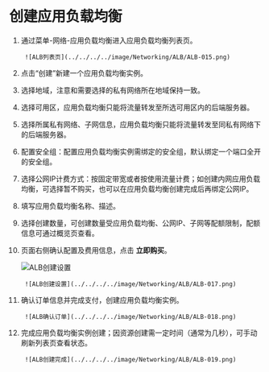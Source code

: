 # 创建应用负载均衡

1. 通过菜单-网络-应用负载均衡进入应用负载均衡列表页。

		![ALB列表页](../../../../image/Networking/ALB/ALB-015.png)

1. 点击“创建”新建一个应用负载均衡实例。

1. 选择地域，注意和需要选择的私有网络所在地域保持一致。

1. 选择可用区，应用负载均衡只能将流量转发至所选可用区内的后端服务器。

1. 选择所属私有网络、子网信息，应用负载均衡只能将流量转发至同私有网络下的后端服务器。

1. 配置安全组：配置应用负载均衡实例需绑定的安全组，默认绑定一个端口全开的安全组。

1. 选择公网IP计费方式：按固定带宽或者按使用流量计费；如创建内网应用负载均衡，可选择暂不购买，也可以在应用负载均衡创建完成后再绑定公网IP。

1. 填写应用负载均衡名称、描述。

1. 选择创建数量，可创建数量受应用负载均衡、公网IP、子网等配额限制，配额信息可通过概览页查看。

1. 页面右侧确认配置及费用信息，点击 **立即购买**。

	![ALB创建设置](../../../../image/Networking/ALB/ALB-016.png)

		![ALB创建设置](../../../../image/Networking/ALB/ALB-017.png)

1. 确认订单信息并完成支付，创建应用负载均衡实例。

		![ALB确认订单](../../../../image/Networking/ALB/ALB-018.png)

1. 完成应用负载均衡实例创建；因资源创建需一定时间（通常为几秒），可手动刷新列表页查看状态。

		![ALB创建完成](../../../../image/Networking/ALB/ALB-019.png)
